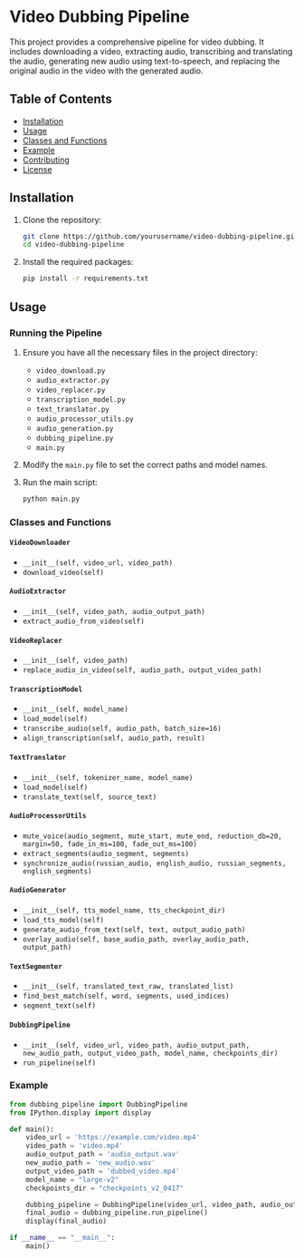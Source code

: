 # Video Dubbing Pipeline

This project provides a comprehensive pipeline for video dubbing. It includes downloading a video, extracting audio, transcribing and translating the audio, generating new audio using text-to-speech, and replacing the original audio in the video with the generated audio.

## Table of Contents

- [Installation](#installation)
- [Usage](#usage)
- [Classes and Functions](#classes-and-functions)
- [Example](#example)
- [Contributing](#contributing)
- [License](#license)

## Installation

1. Clone the repository:

    ```bash
    git clone https://github.com/yourusername/video-dubbing-pipeline.git
    cd video-dubbing-pipeline
    ```

2. Install the required packages:

    ```bash
    pip install -r requirements.txt
    ```

## Usage

### Running the Pipeline

1. Ensure you have all the necessary files in the project directory:
    - `video_download.py`
    - `audio_extractor.py`
    - `video_replacer.py`
    - `transcription_model.py`
    - `text_translator.py`
    - `audio_processor_utils.py`
    - `audio_generation.py`
    - `dubbing_pipeline.py`
    - `main.py`

2. Modify the `main.py` file to set the correct paths and model names.

3. Run the main script:

    ```bash
    python main.py
    ```

### Classes and Functions

#### `VideoDownloader`

- `__init__(self, video_url, video_path)`
- `download_video(self)`

#### `AudioExtractor`

- `__init__(self, video_path, audio_output_path)`
- `extract_audio_from_video(self)`

#### `VideoReplacer`

- `__init__(self, video_path)`
- `replace_audio_in_video(self, audio_path, output_video_path)`

#### `TranscriptionModel`

- `__init__(self, model_name)`
- `load_model(self)`
- `transcribe_audio(self, audio_path, batch_size=16)`
- `align_transcription(self, audio_path, result)`

#### `TextTranslator`

- `__init__(self, tokenizer_name, model_name)`
- `load_model(self)`
- `translate_text(self, source_text)`

#### `AudioProcessorUtils`

- `mute_voice(audio_segment, mute_start, mute_end, reduction_db=20, margin=50, fade_in_ms=100, fade_out_ms=100)`
- `extract_segments(audio_segment, segments)`
- `synchronize_audio(russian_audio, english_audio, russian_segments, english_segments)`

#### `AudioGenerator`

- `__init__(self, tts_model_name, tts_checkpoint_dir)`
- `load_tts_model(self)`
- `generate_audio_from_text(self, text, output_audio_path)`
- `overlay_audio(self, base_audio_path, overlay_audio_path, output_path)`

#### `TextSegmenter`

- `__init__(self, translated_text_raw, translated_list)`
- `find_best_match(self, word, segments, used_indices)`
- `segment_text(self)`

#### `DubbingPipeline`

- `__init__(self, video_url, video_path, audio_output_path, new_audio_path, output_video_path, model_name, checkpoints_dir)`
- `run_pipeline(self)`

### Example

```python
from dubbing_pipeline import DubbingPipeline
from IPython.display import display

def main():
    video_url = 'https://example.com/video.mp4'
    video_path = 'video.mp4'
    audio_output_path = 'audio_output.wav'
    new_audio_path = 'new_audio.wav'
    output_video_path = 'dubbed_video.mp4'
    model_name = "large-v2"
    checkpoints_dir = "checkpoints_v2_0417"

    dubbing_pipeline = DubbingPipeline(video_url, video_path, audio_output_path, new_audio_path, output_video_path, model_name, checkpoints_dir)
    final_audio = dubbing_pipeline.run_pipeline()
    display(final_audio)

if __name__ == "__main__":
    main()
